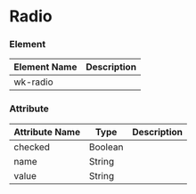 # Radio

### Element
Element Name | Description
--- | --- 
wk-radio | 

### Attribute
Attribute Name | Type | Description
--- | --- | ---
checked | Boolean |
name | String |
value | String |